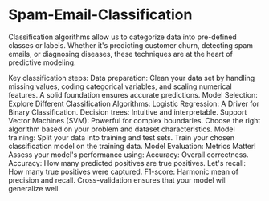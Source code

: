 # Spam-Email-Classification

Classification algorithms allow us to categorize data into pre-defined classes or labels. Whether it's predicting customer churn, detecting spam emails, or diagnosing diseases, these techniques are at the heart of predictive modeling.

Key classification steps: Data preparation: Clean your data set by handling missing values, coding categorical variables, and scaling numerical features. A solid foundation ensures accurate predictions. Model Selection: Explore Different Classification Algorithms: Logistic Regression: A Driver for Binary Classification. Decision trees: Intuitive and interpretable. Support Vector Machines (SVM): Powerful for complex boundaries. Choose the right algorithm based on your problem and dataset characteristics. Model training: Split your data into training and test sets. Train your chosen classification model on the training data. Model Evaluation: Metrics Matter! Assess your model's performance using: Accuracy: Overall correctness. Accuracy: How many predicted positives are true positives. Let's recall: How many true positives were captured. F1-score: Harmonic mean of precision and recall. Cross-validation ensures that your model will generalize well.
